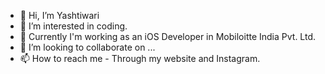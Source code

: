 - 👋 Hi, I’m Yashtiwari
- 👀 I’m interested in coding.
- 🌱 Currently I'm working as an iOS Developer in Mobiloitte India Pvt. Ltd.
- 💞️ I’m looking to collaborate on ...
- 📫 How to reach me - Through my website and Instagram.

<!---
Yashtiwari21/Yashtiwari21 is a ✨ special ✨ repository because its `README.md` (this file) appears on your GitHub profile.
You can click the Preview link to take a look at your changes.
--->
